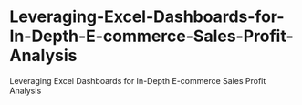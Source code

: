 # Leveraging-Excel-Dashboards-for-In-Depth-E-commerce-Sales-Profit-Analysis
Leveraging Excel Dashboards for In-Depth E-commerce Sales Profit Analysis
